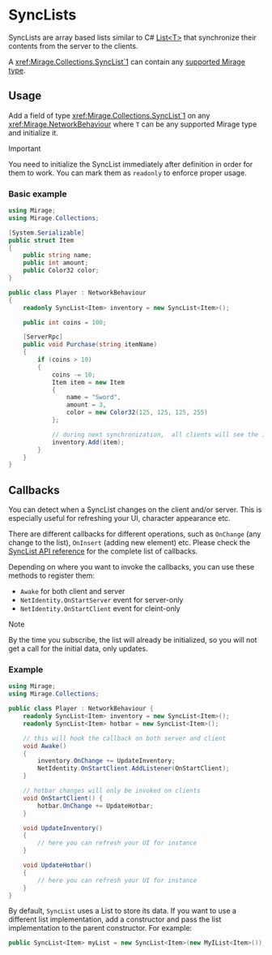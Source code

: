 # SyncLists
SyncLists are array based lists similar to C\# [List\<T\>](https://docs.microsoft.com/en-us/dotnet/api/system.collections.generic.list-1?view=netframework-4.7.2) that synchronize their contents from the server to the clients.

A <xref:Mirage.Collections.SyncList`1> can contain any [supported Mirage type](../DataTypes.md).

## Usage
Add a field of type <xref:Mirage.Collections.SyncList`1> on any <xref:Mirage.NetworkBehaviour> where `T` can be any supported Mirage type and initialize it.

> [!IMPORTANT]
> You need to initialize the SyncList immediately after definition in order for them to work. You can mark them as `readonly` to enforce proper usage.

### Basic example
```cs
using Mirage;
using Mirage.Collections;

[System.Serializable]
public struct Item
{
    public string name;
    public int amount;
    public Color32 color;
}

public class Player : NetworkBehaviour
{
    readonly SyncList<Item> inventory = new SyncList<Item>();

    public int coins = 100;

    [ServerRpc]
    public void Purchase(string itemName)
    {
        if (coins > 10)
        {
            coins -= 10;
            Item item = new Item
            {
                name = "Sword",
                amount = 3,
                color = new Color32(125, 125, 125, 255)
            };

            // during next synchronization,  all clients will see the item
            inventory.Add(item);
        }
    }
}
```

## Callbacks
You can detect when a SyncList changes on the client and/or server. This is especially useful for refreshing your UI, character appearance etc.

There are different callbacks for different operations, such as `OnChange` (any change to the list), `OnInsert` (adding new element) etc. Please check the [SyncList API reference](xref:Mirage.Collections.SyncList`1) for the complete list of callbacks.

Depending on where you want to invoke the callbacks, you can use these methods to register them:
- `Awake` for both client and server
- `NetIdentity.OnStartServer` event for server-only
- `NetIdentity.OnStartClient` event for cleint-only

> [!NOTE]
> By the time you subscribe, the list will already be initialized, so you will not get a call for the initial data, only updates.

### Example
```cs
using Mirage;
using Mirage.Collections;

public class Player : NetworkBehaviour {
    readonly SyncList<Item> inventory = new SyncList<Item>();
    readonly SyncList<Item> hotbar = new SyncList<Item>();

    // this will hook the callback on both server and client
    void Awake()
    {
        inventory.OnChange += UpdateInventory;
        NetIdentity.OnStartClient.AddListener(OnStartClient);
    }

    // hotbar changes will only be invoked on clients
    void OnStartClient() {
        hotbar.OnChange += UpdateHotbar;
    }

    void UpdateInventory()
    {
        // here you can refresh your UI for instance
    }

    void UpdateHotbar()
    {
        // here you can refresh your UI for instance
    }
}
```

By default, `SyncList` uses a List to store its data. If you want to use a different list implementation, add a constructor and pass the list implementation to the parent constructor. For example:

```cs
public SyncList<Item> myList = new SyncList<Item>(new MyIList<Item>());
```